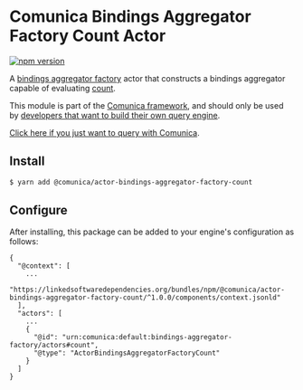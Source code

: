 # Comunica Bindings Aggregator Factory Count Actor

[![npm version](https://badge.fury.io/js/%40comunica%2Factor-bindings-aggregator-factory-count.svg)](https://www.npmjs.com/package/@comunica/actor-bindings-aggregator-factory-count)

A [bindings aggregator factory](https://github.com/comunica/comunica/tree/master/packages/bus-bindings-aggregator-factory) actor
that constructs a bindings aggregator capable of evaluating [count](https://www.w3.org/TR/sparql11-query/#defn_aggCount).

This module is part of the [Comunica framework](https://github.com/comunica/comunica),
and should only be used by [developers that want to build their own query engine](https://comunica.dev/docs/modify/).

[Click here if you just want to query with Comunica](https://comunica.dev/docs/query/).

## Install

```bash
$ yarn add @comunica/actor-bindings-aggregator-factory-count
```

## Configure

After installing, this package can be added to your engine's configuration as follows:
```text
{
  "@context": [
    ...
    "https://linkedsoftwaredependencies.org/bundles/npm/@comunica/actor-bindings-aggregator-factory-count/^1.0.0/components/context.jsonld"
  ],
  "actors": [
    ...
    {
      "@id": "urn:comunica:default:bindings-aggregator-factory/actors#count",
      "@type": "ActorBindingsAggregatorFactoryCount"
    }
  ]
}
```
